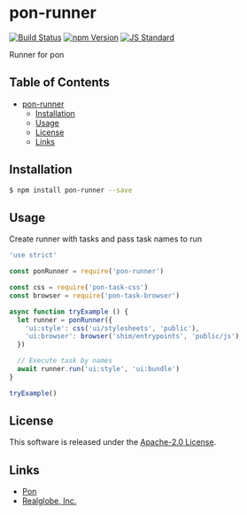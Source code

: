 pon-runner
==========

<!---
This file is generated by ape-tmpl. Do not update manually.
--->

<!-- Badge Start -->
<a name="badges"></a>

[![Build Status][bd_travis_com_shield_url]][bd_travis_com_url]
[![npm Version][bd_npm_shield_url]][bd_npm_url]
[![JS Standard][bd_standard_shield_url]][bd_standard_url]

[bd_repo_url]: https://github.com/realglobe-Inc/pon-runner
[bd_travis_url]: http://travis-ci.org/realglobe-Inc/pon-runner
[bd_travis_shield_url]: http://img.shields.io/travis/realglobe-Inc/pon-runner.svg?style=flat
[bd_travis_com_url]: http://travis-ci.com/realglobe-Inc/pon-runner
[bd_travis_com_shield_url]: https://api.travis-ci.com/realglobe-Inc/pon-runner.svg?token=aeFzCpBZebyaRijpCFmm
[bd_license_url]: https://github.com/realglobe-Inc/pon-runner/blob/master/LICENSE
[bd_codeclimate_url]: http://codeclimate.com/github/realglobe-Inc/pon-runner
[bd_codeclimate_shield_url]: http://img.shields.io/codeclimate/github/realglobe-Inc/pon-runner.svg?style=flat
[bd_codeclimate_coverage_shield_url]: http://img.shields.io/codeclimate/coverage/github/realglobe-Inc/pon-runner.svg?style=flat
[bd_gemnasium_url]: https://gemnasium.com/realglobe-Inc/pon-runner
[bd_gemnasium_shield_url]: https://gemnasium.com/realglobe-Inc/pon-runner.svg
[bd_npm_url]: http://www.npmjs.org/package/pon-runner
[bd_npm_shield_url]: http://img.shields.io/npm/v/pon-runner.svg?style=flat
[bd_standard_url]: http://standardjs.com/
[bd_standard_shield_url]: https://img.shields.io/badge/code%20style-standard-brightgreen.svg

<!-- Badge End -->


<!-- Description Start -->
<a name="description"></a>

Runner for pon

<!-- Description End -->


<!-- Overview Start -->
<a name="overview"></a>



<!-- Overview End -->


<!-- Sections Start -->
<a name="sections"></a>

<!-- Section from "doc/guides/00.TOC.md.hbs" Start -->

<a name="section-doc-guides-00-t-o-c-md"></a>

Table of Contents
----------------

- [pon-runner](#pon-runner)
  * [Installation](#installation)
  * [Usage](#usage)
  * [License](#license)
  * [Links](#links)


<!-- Section from "doc/guides/00.TOC.md.hbs" End -->

<!-- Section from "doc/guides/01.Installation.md.hbs" Start -->

<a name="section-doc-guides-01-installation-md"></a>

Installation
-----

```bash
$ npm install pon-runner --save
```


<!-- Section from "doc/guides/01.Installation.md.hbs" End -->

<!-- Section from "doc/guides/02.Usage.md.hbs" Start -->

<a name="section-doc-guides-02-usage-md"></a>

Usage
---------

Create runner with tasks and pass task names to run

```javascript
'use strict'

const ponRunner = require('pon-runner')

const css = require('pon-task-css')
const browser = require('pon-task-browser')

async function tryExample () {
  let runner = ponRunner({
    'ui:style': css('ui/stylesheets', 'public'),
    'ui:browser': browser('shim/entrypoints', 'public/js')
  })

  // Execute task by names
  await runner.run('ui:style', 'ui:bundle')
}

tryExample()

```


<!-- Section from "doc/guides/02.Usage.md.hbs" End -->


<!-- Sections Start -->


<!-- LICENSE Start -->
<a name="license"></a>

License
-------
This software is released under the [Apache-2.0 License](https://github.com/realglobe-Inc/pon-runner/blob/master/LICENSE).

<!-- LICENSE End -->


<!-- Links Start -->
<a name="links"></a>

Links
------

+ [Pon][pon_url]
+ [Realglobe, Inc.][realglobe,_inc__url]

[pon_url]: https://github.com/realglobe-Inc/pon
[realglobe,_inc__url]: http://realglobe.jp

<!-- Links End -->
